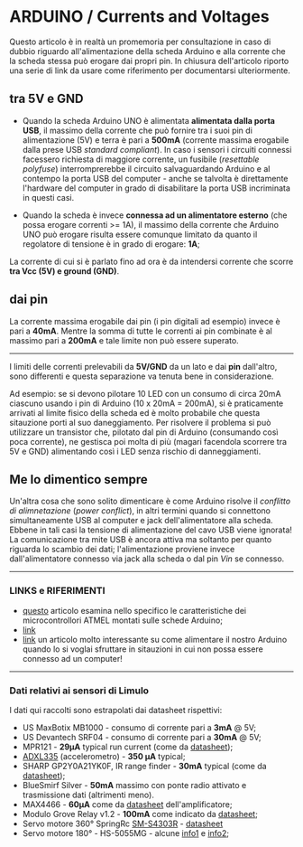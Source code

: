# ARDUINO / Currents and Voltages
Questo articolo è in realtà un promemoria per consultazione in caso di dubbio riguardo all'alimentazione della scheda Arduino e alla corrente che la scheda stessa può erogare dai propri pin. In chiusura dell'articolo riporto una serie di link da usare come riferimento per documentarsi ulteriormente.


## tra 5V e GND
* Quando la scheda Arduino UNO è alimentata **alimentata dalla porta USB**, il massimo della corrente che può fornire tra i suoi pin di alimentazione (5V) e terra è pari a **500mA** (corrente massima erogabile dalla prese USB _standard compliant_). In caso i sensori i circuiti connessi facessero richiesta di maggiore corrente, un fusibile (_resettable polyfuse_) interromprerebbe il circuito salvaguardando Arduino e al contempo la porta USB del computer - anche se talvolta è direttamente l'hardware del computer in grado di disabilitare la porta USB incriminata in questi casi.

* Quando la scheda è invece **connessa ad un alimentatore esterno** (che possa erogare correnti >= 1A), il massimo della corrente che Arduino UNO può erogare risulta essere comunque limitato da quanto il regolatore di tensione è in grado di erogare: **1A**;

La corrente di cui si è parlato fino ad ora è da intendersi corrente che scorre **tra Vcc (5V) e ground (GND)**.

## dai pin
La corrente massima erogabile dai pin (i pin digitali ad esempio) invece è pari a **40mA**. Mentre la somma di tutte le correnti ai pin combinate è al massimo pari a **200mA** e tale limite non può essere superato.

---

I limiti delle correnti prelevabili da **5V/GND** da un lato e dai **pin** dall'altro, sono differenti e questa separazione va tenuta bene in considerazione. 

Ad esempio: se si devono pilotare 10 LED con un consumo di circa 20mA ciascuno usando i pin di Arduino (10 x 20mA = 200mA), si è praticamente arrivati al limite fisico della scheda ed è molto probabile che questa sitauzione porti al suo daneggiamento. Per risolvere il problema si può utilizzare un transistor che, pilotato dal pin di Arduino (consumando così poca corrente), ne gestisca poi molta di più (magari facendola scorrere tra 5V e GND) alimentando così i LED senza rischio di danneggiamenti.

## Me lo dimentico sempre

Un'altra cosa che sono solito dimenticare è come Arduino risolve il _conflitto di alimnetazione_ (_power conflict_), in altri termini quando si connettono simultaneamente USB al computer e jack dell'alimentatore alla scheda. Ebbene in tali casi la tensione di alimentazione del cavo USB viene ignorata!
La comunicazione tra mite USB è ancora attiva ma soltanto per quanto riguarda lo scambio dei dati; l'alimentazione proviene invece dall'alimentatore connesso via jack alla scheda o dal pin _Vin_ se connesso.

---

### LINKS e RIFERIMENTI
* [questo](http://arduino-info.wikispaces.com/ArduinoPinCurrent) articolo esamina nello specifico le caratteristiche dei microcontrollori ATMEL montati sulle schede Arduino;
* [link](http://www.electricrcaircraftguy.com/2014/02/arduino-power-current-and-voltage.html)
* [link](http://www.open-electronics.org/the-power-of-arduino-this-unknown/) un articolo molto interessante su come alimentare il nostro Arduino quando lo si voglai sfruttare in sitauzioni in cui non possa essere connesso ad un computer! 

---

### Dati relativi ai sensori di Limulo
I dati qui raccolti sono estrapolati dai datasheet rispettivi:

* US MaxBotix MB1000 - consumo di corrente pari a **3mA** @ 5V;
* US Devantech SRF04 - consumo di corrente pari a **30mA** @ 5V;
* MPR121 - **29μA** typical run current (come da [datasheet](https://cdn-shop.adafruit.com/datasheets/MPR121.pdf));
* [ADXL335](http://www.analog.com/en/products/mems/accelerometers/adxl335.html#product-overview) (accelerometro) - **350 μA** typical;
* SHARP GP2Y0A21YK0F, IR range finder - **30mA** typical (come da [datasheet](http://www.sharp-world.com/products/device/lineup/data/pdf/datasheet/gp2y0a21yk_e.pdf));
* BlueSmirf Silver - **50mA** massimo con ponte radio attivato e trasmissione dati (altrimenti meno).
* MAX4466 - **60μA** come da [datasheet](https://cdn-shop.adafruit.com/datasheets/MAX4465-MAX4469.pdf) dell'amplificatore;
* Modulo Grove Relay v1.2 - **100mA** come indicato da [datasheet](http://wiki.seeedstudio.com/wiki/Grove_-_Relay); 
* Servo motore 360° SpringRc [SM-S4303R](https://www.pololu.com/product/1248) - [datasheet](https://www.pololu.com/file/0J336/SM-S4303R.pdf)
* Servo motore 180° - HS-5055MG - alcune [info1](https://www.servocity.com/hs-5055mg-servo) e [info2](http://hitecrcd.com/products/servos/micro-and-mini-servos/digital-micro-and-mini-servos/hs-5055mg-economy-metal-gear-feather-servo/product);
